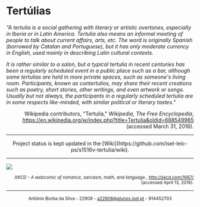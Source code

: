 # Tertúlias
*"A tertulia is a social gathering with literary or artistic overtones, especially in Iberia or in Latin America. Tertulia also means an informal meeting of people to talk about current affairs, arts, etc. The word is originally Spanish (borrowed by Catalan and Portuguese), but it has only moderate currency in English, used mainly in describing Latin cultural contexts.*

*It is rather similar to a salon, but a typical tertulia in recent centuries has been a regularly scheduled event in a public place such as a bar, although some tertulias are held in more private spaces, such as someone's living room. Participants, known as contertulios, may share their recent creations such as poetry, short stories, other writings, and even artwork or songs. Usually but not always, the participants in a regularly scheduled tertulia are in some respects like-minded, with similar political or literary tastes."*

<p align="right">Wikipedia contributors, "Tertulia," <em>Wikipedia, The Free Encyclopedia</em>, <a href="https://en.wikipedia.org/w/index.php?title=Tertulia&oldid=688549965" target="_blank">https://en.wikipedia.org/w/index.php?title=Tertulia&oldid=688549965</a> (accessed March 31, 2016).</p>

---

<p align="center">Project status is kept updated in the [Wiki](https://github.com/isel-leic-ps/s1516v-tertulia/wiki).</p>

---

<p><img src="http://imgs.xkcd.com/comics/algorithms.png" align="middle" /></p>
<p align="right"><small><em>XKCD - A webcomic of romance, sarcasm, math, and language.</em>, <a href="http://xkcd.com/1667/" target="_blank">http://xkcd.com/1667/</a> (accessed April 13, 2016).</small></p>

---

<p align="center"><small>António Borba da Silva - 22908 - <a href="mailto:a22908@alunos.isel.pt" target="_blank">a22908@alunos.isel.pt</a> - 914452703</small></p>
